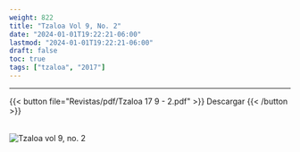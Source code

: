 ```yaml
---
weight: 822
title: "Tzaloa Vol 9, No. 2"
date: "2024-01-01T19:22:21-06:00"
lastmod: "2024-01-01T19:22:21-06:00"
draft: false
toc: true
tags: ["tzaloa", "2017"]
---
```

- - - - - - - - -
{{< button file="Revistas/pdf/Tzaloa 17 9 - 2.pdf" >}}   Descargar {{< /button >}} 
######
![Tzaloa vol 9, no. 2](images/portada/9-2.jpeg)